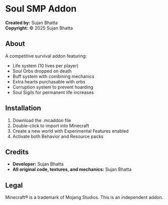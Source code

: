 # Soul SMP Addon

**Created by:** Sujan Bhatta  
**Copyright:** © 2025 Sujan Bhatta

## About
A competitive survival addon featuring:
- Life system (10 lives per player)
- Soul Orbs dropped on death
- Buff system with combining mechanics
- Extra hearts purchasable with orbs
- Corruption system to prevent hoarding
- Soul Sigils for permanent life increases

## Installation
1. Download the .mcaddon file
2. Double-click to import into Minecraft
3. Create a new world with Experimental Features enabled
4. Activate both Behavior and Resource packs

## Credits
- **Developer:** Sujan Bhatta
- **All original code, textures, and mechanics:** Sujan Bhatta

## Legal
Minecraft® is a trademark of Mojang Studios. This is an independent addon.